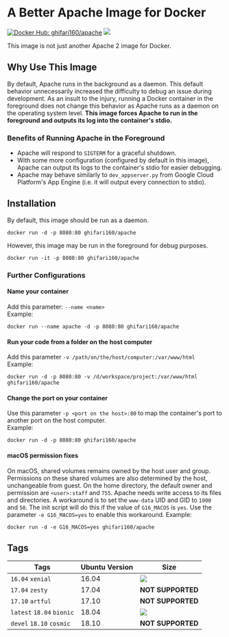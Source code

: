 # A Better Apache Image for Docker #
[![Docker Hub: ghifari160/apache](https://img.shields.io/badge/docker%20hub-ghifari160%2Fapache-ABD8EB.svg)](https://hub.docker.com/r/ghifari160/ubuntu)
[![](https://images.microbadger.com/badges/image/ghifari160/apache.svg)](https://microbadger.com/images/ghifari160/apache "Get your own image badge on microbadger.com")

This image is not just another Apache 2 image for Docker.

## Why Use This Image ##
By default, Apache runs in the background as a daemon. This default behavior
unnecessarily increased the difficulty to debug an issue during development. As
an insult to the injury, running a Docker container in the foreground does not
change this behavior as Apache runs as a daemon on the operating system level.
**This image forces Apache to run in the foreground and outputs its log into the
container's stdio.**

### Benefits of Running Apache in the Foreground ##
* Apache will respond to `SIGTERM` for a graceful shutdown.
* With some more configuration (configured by default in this image), Apache can
output its logs to the container's stdio for easier debugging.
* Apache may behave similarly to `dev_appserver.py` from Google Cloud Platform's
App Engine (i.e. it will output every connection to stdio).

## Installation ##
By default, this image should be run as a daemon.
```
docker run -d -p 8080:80 ghifari160/apache
```
However, this image may be run in the foreground for debug purposes.
```
docker run -it -p 8080:80 ghifari160/apache
```

### Further Configurations ###
#### Name your container ####
Add this parameter: `--name <name>`  
Example:
```
docker run --name apache -d -p 8080:80 ghifari160/apache
```

#### Run your code from a folder on the host computer ####
Add this parameter `-v /path/on/the/host/computer:/var/www/html`  
Example:
```
docker run -d -p 8080:80 -v /d/workspace/project:/var/www/html ghifari160/apache
```

#### Change the port on your container ####
Use this parameter `-p <port on the host>:80` to map the container's port to
another port on the host computer.  
Example:
```
docker run -d -p 8080:80 ghifari160/apache
```

#### macOS permission fixes
On macOS, shared volumes remains owned by the host user and group. Permissions
on these shared volumes are also determined by the host, unchangeable from
guest. On the home directory, the default owner and permission are
`<user>:staff` and `755`. Apache needs write access to its files and
directories. A workaround is to set the `www-data` UID and GID to `1000` and
`50`. The init script will do this if the value of `G16_MACOS` is `yes`. Use
the parameter `-e G16_MACOS=yes` to enable this workaround. Example:
```
docker run -d -e G16_MACOS=yes ghifari160/apache
```

## Tags ##
| Tags                      | Ubuntu Version | Size              |
|---------------------------|----------------|-------------------|
| `16.04` `xenial`          | 16.04          | [![](https://images.microbadger.com/badges/image/ghifari160/apache:16.04.svg)](https://microbadger.com/images/ghifari160/apache:16.04 "Get your own image badge on microbadger.com")|
| `17.04` `zesty`           | 17.04          | **NOT SUPPORTED** |
| `17.10` `artful`          | 17.10          | **NOT SUPPORTED** |
| `latest` `18.04` `bionic` | 18.04          |[![](https://images.microbadger.com/badges/image/ghifari160/apache.svg)](https://microbadger.com/images/ghifari160/apache "Get your own image badge on microbadger.com")|
| `devel` `18.10` `cosmic`  | 18.10          | **NOT SUPPORTED** |
